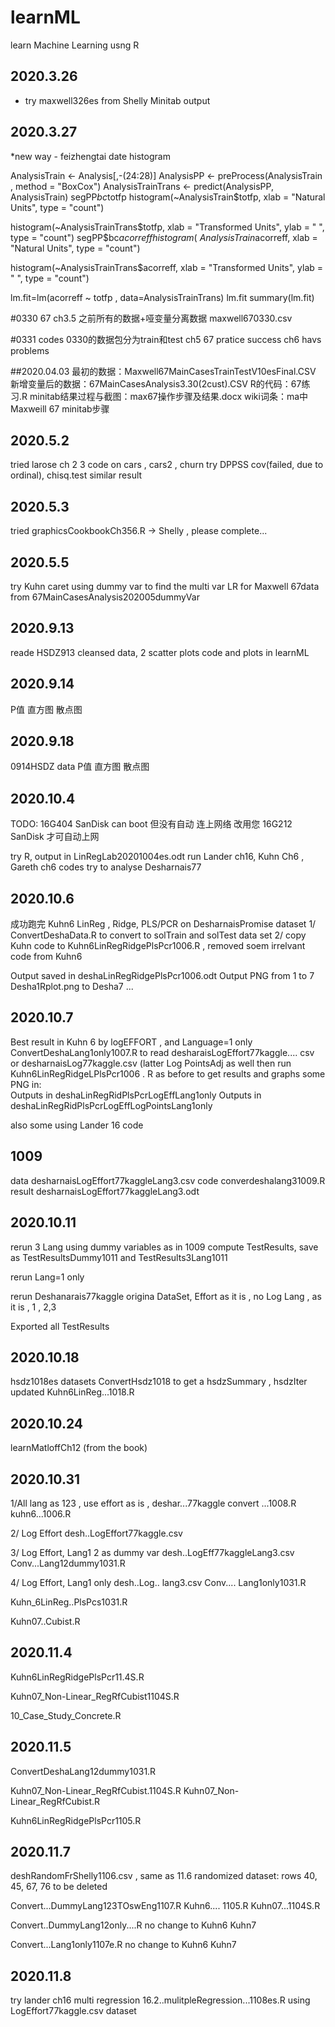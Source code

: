 # learnML
learn Machine Learning usng R
## 2020.3.26  
* try maxwell326es from Shelly Minitab output
## 2020.3.27
*new way - feizhengtai date  histogram

AnalysisTrain <- Analysis[,-(24:28)]
AnalysisPP <- preProcess(AnalysisTrain , method = "BoxCox")
AnalysisTrainTrans <- predict(AnalysisPP, AnalysisTrain)
segPP$bc$totfp
histogram(~AnalysisTrain$totfp,
          xlab = "Natural Units",
          type = "count")

histogram(~AnalysisTrainTrans$totfp,
          xlab = "Transformed Units",
          ylab = " ",
          type = "count")
segPP$bc$acorreff
histogram(~AnalysisTrain$acorreff,
          xlab = "Natural Units",
          type = "count")

histogram(~AnalysisTrainTrans$acorreff,
          xlab = "Transformed Units",
          ylab = " ",
          type = "count")
          
lm.fit=lm(acorreff ~ totfp , data=AnalysisTrainTrans)
lm.fit
summary(lm.fit)

#0330 67 ch3.5 之前所有的数据+哑变量分离数据
maxwell670330.csv

#0331 codes 0330的数据包分为train和test
ch5 67 pratice success
ch6 havs problems

##2020.04.03
最初的数据：Maxwell67MainCasesTrainTestV10esFinal.CSV
新增变量后的数据：67MainCasesAnalysis3.30(2cust).CSV
R的代码：67练习.R
minitab结果过程与截图：max67操作步骤及结果.docx
wiki词条：ma中Maxweill 67 minitab步骤

## 2020.5.2
tried larose ch 2 3 code on cars , cars2 , churn
try DPPSS cov(failed, due to ordinal), chisq.test similar result

## 2020.5.3
tried graphicsCookbookCh356.R -> Shelly , please complete...

## 2020.5.5
try Kuhn caret using dummy var to find the multi var LR for Maxwell 67data from
67MainCasesAnalysis202005dummyVar


## 2020.9.13
reade HSDZ913 cleansed data, 2 scatter plots
code and plots in learnML

## 2020.9.14
P值
直方图
散点图

## 2020.9.18
0914HSDZ data
P值
直方图
散点图

## 2020.10.4
TODO: 16G404 SanDisk can boot 但没有自动 连上网络
改用您 16G212 SanDisk 才可自动上网

try R, output in LinRegLab20201004es.odt
run Lander ch16, Kuhn Ch6 , Gareth ch6 codes
try to analyse Desharnais77

## 2020.10.6
成功跑完 Kuhn6 LinReg , Ridge, PLS/PCR  on DesharnaisPromise dataset
1/ ConvertDeshaData.R  to convert to solTrain and solTest data set
2/ copy Kuhn code to Kuhn6LinRegRidgePlsPcr1006.R , removed soem irrelvant code from Kuhn6

Output saved in  deshaLinRegRidgePlsPcr1006.odt
Output PNG from 1 to 7 Desha1Rplot.png  to Desha7 ...

## 2020.10.7
Best result in Kuhn 6 by logEFFORT , and Language=1 only
ConvertDeshaLang1only1007.R to read   desharaisLogEffort77kaggle.... csv   or desharnaisLog77kaggle.csv (latter Log PointsAdj as well
then run
Kuhn6LinRegRidgeLPlsPcr1006 . R as before to get results and graphs
some PNG in:   
Outputs in deshaLinRegRidPlsPcrLogEffLang1only
Outputs in deshaLinRegRidPlsPcrLogEffLogPointsLang1only

also some using Lander 16 code


## 1009 
data desharnaisLogEffort77kaggleLang3.csv
code converdeshalang31009.R
result desharnaisLogEffort77kaggleLang3.odt

## 2020.10.11

rerun 
3 Lang using dummy variables as in 1009
compute TestResults, save as TestResultsDummy1011 and TestResults3Lang1011

rerun Lang=1 only 

rerun Deshanarais77kaggle origina DataSet,
 Effort as it is , no Log
  Lang , as it is , 1 , 2,3
  
  Exported all TestResults 

## 2020.10.18
hsdz1018es datasets
ConvertHsdz1018 to get a hsdzSummary , hsdzIter
updated Kuhn6LinReg...1018.R

## 2020.10.24
learnMatloffCh12 (from the book)

## 2020.10.31
1/All lang as 123 , use effort as is , deshar...77kaggle
   convert ...1008.R
   kuhn6...1006.R
   
2/ Log Effort
     desh..LogEffort77kaggle.csv
     
3/ Log Effort, Lang1 2 as dummy var
     desh..LogEff77kaggleLang3.csv
     Conv...Lang12dummy1031.R
     
4/ Log Effort, Lang1 only
      desh..Log..    lang3.csv
      Conv.... Lang1only1031.R
      
 Kuhn_6LinReg..PlsPcs1031.R
 
 Kuhn07..Cubist.R

## 2020.11.4
Kuhn6LinRegRidgePlsPcr11.4S.R

Kuhn07_Non-Linear_RegRfCubist1104S.R

10_Case_Study_Concrete.R

## 2020.11.5
ConvertDeshaLang12dummy1031.R

Kuhn07_Non-Linear_RegRfCubist.1104S.R
Kuhn07_Non-Linear_RegRfCubist.R

Kuhn6LinRegRidgePlsPcr1105.R

## 2020.11.7
deshRandomFrShelly1106.csv , same as 11.6 randomized dataset: rows 40, 45, 67, 76 to be deleted

Convert...DummyLang123TOswEng1107.R
Kuhn6.... 1105.R
Kuhn07...1104S.R

Convert..DummyLang12only....R
   no change to Kuhn6  Kuhn7
   
Convert...Lang1only1107e.R 
   no change to Kuhn6  Kuhn7


## 2020.11.8
try lander ch16 multi regression
16.2..mulitpleRegression...1108es.R
using LogEffort77kaggle.csv dataset
